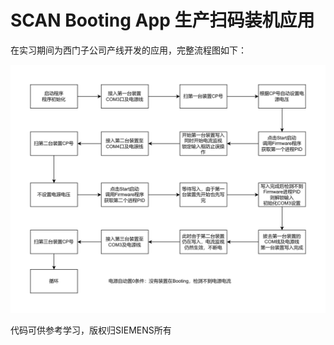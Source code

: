 # SCAN Booting App 生产扫码装机应用
在实习期间为西门子公司产线开发的应用，完整流程图如下：

![](https://github.com/CatDayDream/SCAN-Booting-App/blob/master/Booting%E6%B5%81%E7%A8%8B.png)

代码可供参考学习，版权归SIEMENS所有

